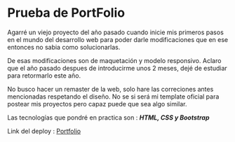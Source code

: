 # Prueba de PortFolio

Agarré un viejo proyecto del año pasado cuando inicie mis primeros pasos en el mundo del desarrollo web para poder darle modificaciones que en ese entonces no sabia como solucionarlas.

De esas modificaciones son de maquetación y modelo responsivo. Aclaro que el año pasado despues de introducirme unos 2 meses, dejé de estudiar para retormarlo este año.

No busco hacer un remaster de la web, solo hare las correciones antes mencionadas respetando el diseño. No se si será mi template oficial para postear mis proyectos pero capaz puede que sea algo similar.

Las tecnologías que pondré en practica son : _**HTML, CSS y Bootstrap**_

Link del deploy : [Portfolio](https://gregarious-brioche-723331.netlify.app/)
